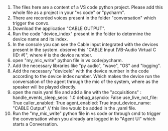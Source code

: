 1. The files here are a content of a  VS code python project. Please add this whole file as a project in your "vs code" or "pycharm".
2. There are recorded voices present in the folder "conversation" which trigger the convo.
3. Download the application "CABLE OUTPUT".
4. Run the code "device_index" present in the folder to determine the device name and its index.
5. In the console you can see the Cable input integrated with the devices present in the system. observe this "CABLE Input (VB-Audio Virtual C (ID: #)", where # is the device number.
6. open "my_mic_write" python file in vs code/pycharm.
7. Add the necessary libraries like "py audio", "wave", "OS" and "logging".
8. Add the necessary  "deviceId" with the device number in the code according to the device index number. Which makes the device run the conversation of the agent through the mic of the system, where as the speaker will be played directly.
9. open the main.yaml file and add a line with the "acquisitions" :  
handle_events_sleep_secs: 1.0
    debug_asyncio: False
    use_live_not_file: True
    caller_enabled: True
    agent_enabled: True
    input_device_name: "CABLE Output" // this line would be added in the .yaml file.
10. Run the "my_mic_write" python  file in vs code or through cmd to trigger the conversation when you already are logged in to "Agent UI" which starts a Conversation.
